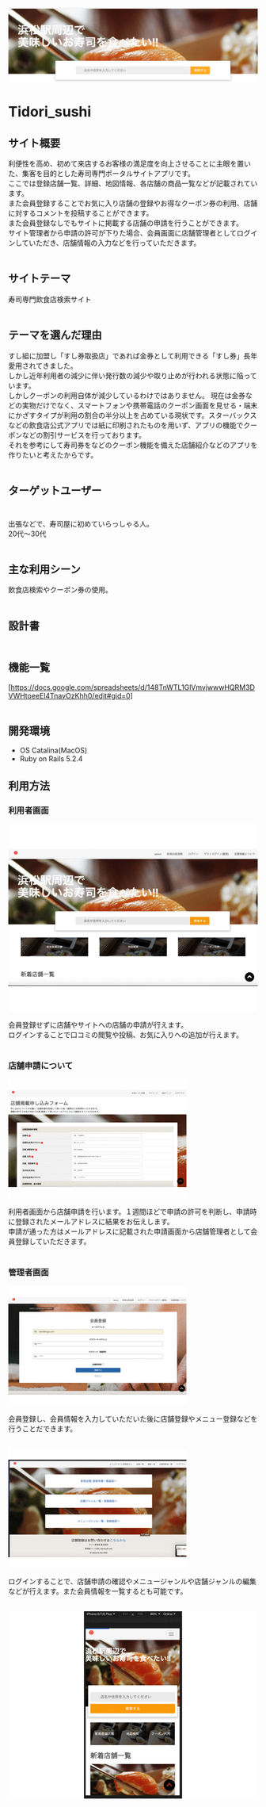 ![サイト紹介画像](https://github.com/tidorisan/TIdori_sushi_app/blob/master/images/%E3%82%B9%E3%82%AF%E3%83%AA%E3%83%BC%E3%83%B3%E3%82%B7%E3%83%A7%E3%83%83%E3%83%88%202020-09-19%2015.33.57.png)

# Tidori_sushi

## サイト概要
利便性を高め、初めて来店するお客様の満足度を向上させることに主眼を置いた、集客を目的とした寿司専門ポータルサイトアプリです。 <br>
ここでは登録店舗一覧、詳細、地図情報、各店舗の商品一覧などが記載されています。<br>また会員登録することでお気に入り店舗の登録やお得なクーポン券の利用、店舗に対するコメントを投稿することができます。<br>また会員登録なしでもサイトに掲載する店舗の申請を行うことができます。<br>サイト管理者から申請の許可が下りた場合、会員画面に店舗管理者としてログインしていただき、店舗情報の入力などを行っていただきます。<br><br>

## サイトテーマ
寿司専門飲食店検索サイト<br><br>

## テーマを選んだ理由
すし組に加盟し「すし券取扱店」であれば金券として利用できる「すし券」長年愛用されてきました。<br>しかし近年利用者の減少に伴い発行数の減少や取り止めが行われる状態に陥っています。<br>しかしクーポンの利用自体が減少しているわけではありません。
現在は金券などの実物だけでなく、スマートフォンや携帯電話のクーポン画面を見せる・端末にかざすタイプが利用の割合の半分以上を占めている現状です。スターバックスなどの飲食店公式アプリでは紙に印刷されたものを用いず、アプリの機能でクーポンなどの割引サービスを行っております。<br>
それを参考にして寿司券をなどのクーポン機能を備えた店舗紹介などのアプリを作りたいと考えたからです。<br><br>

## ターゲットユーザー<br><br>
出張などで、寿司屋に初めていらっしゃる人。<br>
20代〜30代<br><br>

## 主な利用シーン
飲食店検索やクーポン券の使用。<br><br>

## 設計書<br><br>

## 機能一覧
[https://docs.google.com/spreadsheets/d/148TnWTL1GlVmvjwwwHQRM3DVWHtoeeEl4TnavOzKhh0/edit#gid=0]<br><br>

## 開発環境

- OS Catalina(MacOS)
- Ruby on Rails 5.2.4

## 利用方法

###  利用者画面
![利用者画面](https://github.com/tidorisan/TIdori_sushi_app/blob/master/images/%E5%88%A9%E7%94%A8%E8%80%85%E7%94%BB%E9%9D%A2gif.gif)

会員登録せずに店舗やサイトへの店舗の申請が行えます。<br>ログインすることで口コミの閲覧や投稿、お気に入りへの追加が行えます。<br><br>

### 店舗申請について

![店舗申請](https://github.com/tidorisan/TIdori_sushi_app/blob/master/images/%E5%BA%97%E8%88%97%E7%94%B3%E8%AB%8B.gif)

利用者画面から店舗申請を行います。１週間ほどで申請の許可を判断し、申請時に登録されたメールアドレスに結果をお伝えします。<br>申請が通った方はメールアドレスに記載された申請画面から店舗管理者として会員登録していただきます。<br><br>

###  管理者画面
![店舗管理者](https://github.com/tidorisan/TIdori_sushi_app/blob/master/images/%E5%BA%97%E8%88%97%E7%AE%A1%E7%90%86%E8%80%85gif.gif)

会員登録し、会員情報を入力していただいた後に店舗登録やメニュー登録などを行うことだできます。<br><br>

![サイト管理者](https://github.com/tidorisan/TIdori_sushi_app/blob/master/images/%E3%82%B5%E3%82%A4%E3%83%88%E7%AE%A1%E7%90%86%E8%80%85gif.gif)

ログインすることで、店舗申請の確認やメニュージャンルや店舗ジャンルの編集などが行えます。また会員情報を一覧するとも可能です。<br><br>

![レスポンシブ](https://github.com/tidorisan/TIdori_sushi_app/blob/master/images/%E3%83%AC%E3%82%B9%E3%83%9B%E3%82%9A%E3%83%B3%E3%82%B7%E3%83%95%E3%82%99gif.gif)






